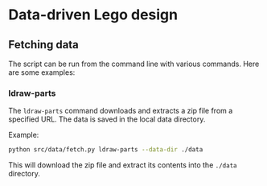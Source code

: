 # Data-driven Lego design

## Fetching data

The script can be run from the command line with various commands. Here are some examples:

### ldraw-parts

The `ldraw-parts` command downloads and extracts a zip file from a specified URL. The data is saved in the local data directory.

Example:

```bash
python src/data/fetch.py ldraw-parts --data-dir ./data
```

This will download the zip file and extract its contents into the `./data` directory.
